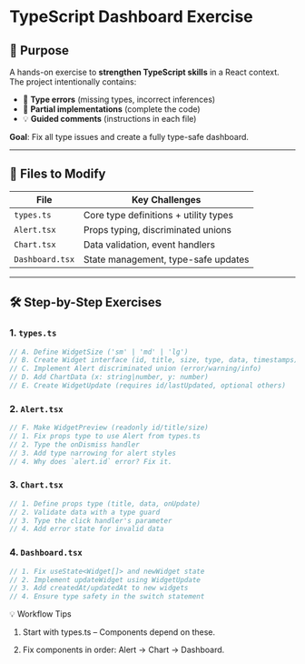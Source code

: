 # TypeScript Dashboard Exercise

## 🎯 Purpose  
A hands-on exercise to **strengthen TypeScript skills** in a React context. The project intentionally contains:  
- 🚨 **Type errors** (missing types, incorrect inferences)  
- 📝 **Partial implementations** (complete the code)  
- 💡 **Guided comments** (instructions in each file)  

**Goal**: Fix all type issues and create a fully type-safe dashboard.

---

## 🧩 Files to Modify  
| File                | Key Challenges                              |
|---------------------|--------------------------------------------|
| `types.ts`          | Core type definitions + utility types      |
| `Alert.tsx`         | Props typing, discriminated unions         |
| `Chart.tsx`         | Data validation, event handlers            |
| `Dashboard.tsx`     | State management, type-safe updates        |

---

## 🛠️ Step-by-Step Exercises  

### 1. **`types.ts`**  
```typescript
// A. Define WidgetSize ('sm' | 'md' | 'lg')  
// B. Create Widget interface (id, title, size, type, data, timestamps)  
// C. Implement Alert discriminated union (error/warning/info)  
// D. Add ChartData (x: string|number, y: number)  
// E. Create WidgetUpdate (requires id/lastUpdated, optional others)  
```

### 2. **`Alert.tsx`** 

```typescript
// F. Make WidgetPreview (readonly id/title/size)  
// 1. Fix props type to use Alert from types.ts  
// 2. Type the onDismiss handler  
// 3. Add type narrowing for alert styles  
// 4. Why does `alert.id` error? Fix it.  
```

### 3. **`Chart.tsx`**
```typescript
// 1. Define props type (title, data, onUpdate)  
// 2. Validate data with a type guard  
// 3. Type the click handler's parameter  
// 4. Add error state for invalid data  
```

### 4. **`Dashboard.tsx`**
```typescript
// 1. Fix useState<Widget[]> and newWidget state  
// 2. Implement updateWidget using WidgetUpdate  
// 3. Add createdAt/updatedAt to new widgets  
// 4. Ensure type safety in the switch statement 
``` 

💡 Workflow Tips

1. Start with types.ts – Components depend on these.

2. Fix components in order: Alert → Chart → Dashboard.

